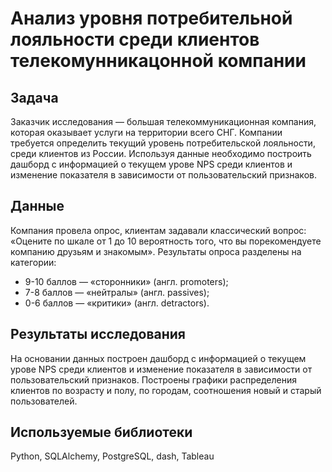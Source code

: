 # Анализ уровня потребительной лояльности среди клиентов телекомунникацонной компании
## Задача
Заказчик исследования — большая телекоммуникационная компания, которая оказывает услуги на территории всего СНГ. Компании требуется определить текущий уровень потребительской лояльности, среди клиентов из России. Используя данные необходимо построить дашборд с информацией о текущем урове NPS среди клиентов и изменение показателя в зависимости от пользовательский признаков.
## Данные
Компания провела опрос, клиентам задавали классический вопрос: «Оцените по шкале от 1 до 10 вероятность того, что вы порекомендуете компанию друзьям и знакомым».
Результаты опроса разделены на категории:

- 9-10 баллов — «cторонники» (англ. promoters);
- 7-8 баллов — «нейтралы» (англ. passives);
- 0-6 баллов — «критики» (англ. detractors).

## Результаты исследования
На основании данных построен дашборд с информацией о текущем урове NPS среди клиентов и изменение показателя в зависимости от пользовательский признаков. Построены графики распределения клиентов по возрасту и полу, по городам, соотношения новый и старый пользователей.
## Используемые библиотеки

Python, SQLAlchemy, PostgreSQL, dash, Tableau
